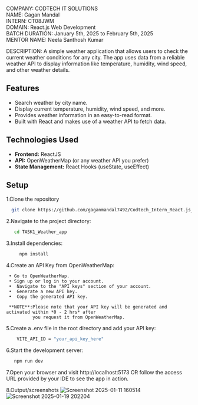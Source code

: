 COMPANY: CODTECH IT SOLUTIONS<br>
NAME: Gagan Mandal<br>
INTERN: CT08JWM<br>
DOMAIN: React.js Web Development<br>
BATCH DURATION: January 5th, 2025 to February 5th, 2025<br>
MENTOR NAME: Neela Santhosh Kumar<br>

DESCRIPTION: A simple weather application that allows users to check the current weather conditions for any city. The app uses data from a reliable weather API to display information like temperature, humidity, wind speed, and other weather details.

## Features
  - Search weather by city name.
  - Display current temperature, humidity, wind speed, and more.
  - Provides weather information in an easy-to-read format.
  - Built with React and makes use of a weather API to fetch data.

## Technologies Used

  - **Frontend:** ReactJS
  - **API:** OpenWeatherMap (or any weather API you prefer)
  - **State Management:** React Hooks (useState, useEffect)

## Setup

 1.Clone the repository
 ```bash
   git clone https://github.com/gaganmandal7492/Codtech_Intern_React.js_task.git
 ```
 2.Navigate to the project directory:
 ```bash
    cd TASK1_Weather_app
 ```

 3.Install dependencies:
  ```bash
       npm install
  ```

 4.Create an API Key from OpenWeatherMap:
 
     • Go to OpenWeatherMap.
     • Sign up or log in to your account.
     •  Navigate to the "API keys" section of your account.
     •  Generate a new API key.
     •  Copy the generated API key.

     **NOTE**:Please note that your API key will be generated and activated within *0 - 2 hrs* after
              you request it from OpenWeatherMap.

 5.Create a .env file in the root directory and add your API key:
```bash
    VITE_API_ID = "your_api_key_here"
```
 6.Start the development server:
```bash
   npm run dev
```
 7.Open your browser and visit http://localhost:5173 OR follow the access URL provided by your IDE to see the app in action.

8.Output/screenshots
    ![Screenshot 2025-01-11 160514](https://github.com/user-attachments/assets/1ce634cd-e353-4a42-b74b-a82427525635)
    ![Screenshot 2025-01-19 202204](https://github.com/user-attachments/assets/16327430-7dff-4d95-bd25-92cd5efd4043)
    

